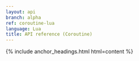 ```yaml
---
layout: api
branch: alpha
ref: coroutine-lua
language: Lua
title: API reference (Coroutine)
---
```

{% include anchor_headings.html html=content %}